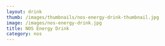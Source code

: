 ```yaml
---
layout: drink
thumb: /images/thumbnails/nos-energy-drink-thumbnail.jpg
image: /images/nos-energy-drink.jpg
title: NOS Energy Drink
category: nos
---
```


